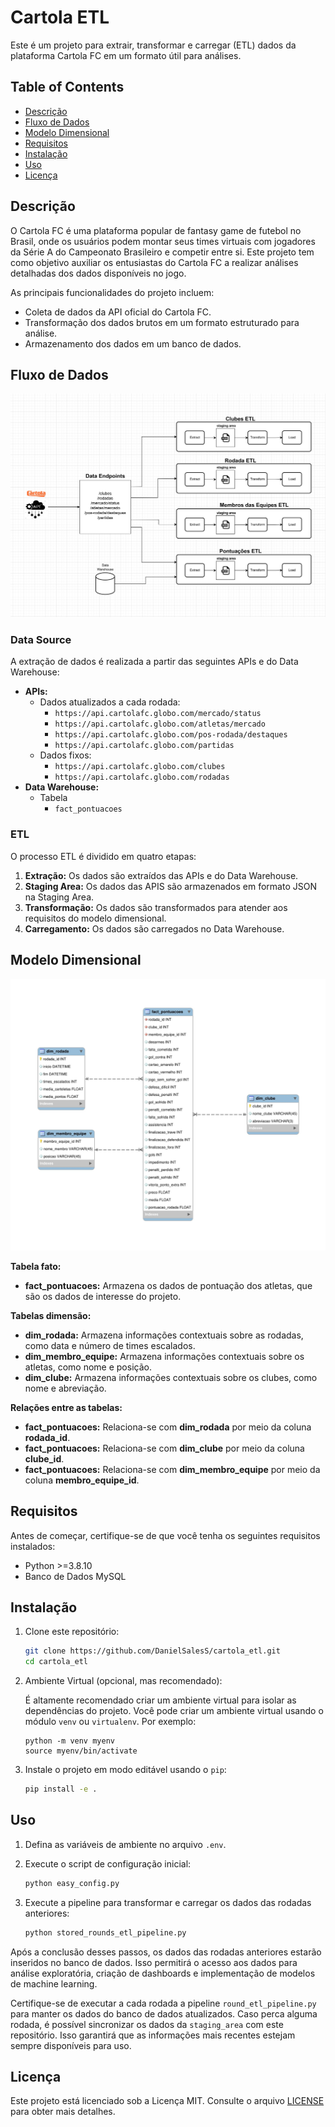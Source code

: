 # Cartola ETL

Este é um projeto para extrair, transformar e carregar (ETL) dados da plataforma Cartola FC em um formato útil para análises.

## Table of Contents

- [Descrição](#descrição)
- [Fluxo de Dados](#fluxo-de-dados)
- [Modelo Dimensional](#modelo-dimensional)
- [Requisitos](#requisitos)
- [Instalação](#instalação)
- [Uso](#uso)
- [Licença](#licença)

## Descrição

O Cartola FC é uma plataforma popular de fantasy game de futebol no Brasil, onde os usuários podem montar seus times virtuais com jogadores da Série A do Campeonato Brasileiro e competir entre si. Este projeto tem como objetivo auxiliar os entusiastas do Cartola FC a realizar análises detalhadas dos dados disponíveis no jogo.

As principais funcionalidades do projeto incluem:
- Coleta de dados da API oficial do Cartola FC.
- Transformação dos dados brutos em um formato estruturado para análise.
- Armazenamento dos dados em um banco de dados.

## Fluxo de Dados

[![Fluxo de Dados](./docs/readme_assets/fluxo_de_dados.jpg)](./docs/readme_assets/fluxo_de_dados.jpg)


### Data Source

A extração de dados é realizada a partir das seguintes APIs e do Data Warehouse:

* **APIs:**
    * Dados atualizados a cada rodada:
        * `https://api.cartolafc.globo.com/mercado/status`
        * `https://api.cartolafc.globo.com/atletas/mercado`
        * `https://api.cartolafc.globo.com/pos-rodada/destaques`
        * `https://api.cartolafc.globo.com/partidas`
    * Dados fixos:
        * `https://api.cartolafc.globo.com/clubes`
        * `https://api.cartolafc.globo.com/rodadas`
* **Data Warehouse:**
    * Tabela
      * `fact_pontuacoes`

### ETL

O processo ETL é dividido em quatro etapas:

1. **Extração:** Os dados são extraídos das APIs e do Data Warehouse.
4. **Staging Area:** Os dados das APIS são armazenados em formato JSON na Staging Area.
2. **Transformação:** Os dados são transformados para atender aos requisitos do modelo dimensional.
3. **Carregamento:** Os dados são carregados no Data Warehouse.


## Modelo Dimensional

[![Modelo Dimensional](./docs/readme_assets/modelo_dimensional.jpg)](./docs/readme_assets/modelo_dimensional.jpg)

**Tabela fato:**

* **fact_pontuacoes:** Armazena os dados de pontuação dos atletas, que são os dados de interesse do projeto.

**Tabelas dimensão:**

* **dim_rodada:** Armazena informações contextuais sobre as rodadas, como data e número de times escalados.
* **dim_membro_equipe:** Armazena informações contextuais sobre os atletas, como nome e posição.
* **dim_clube:** Armazena informações contextuais sobre os clubes, como nome e abreviação.

**Relações entre as tabelas:**

* **fact_pontuacoes:** Relaciona-se com **dim_rodada** por meio da coluna **rodada_id**.
* **fact_pontuacoes:** Relaciona-se com **dim_clube** por meio da coluna **clube_id**.
* **fact_pontuacoes:** Relaciona-se com **dim_membro_equipe** por meio da coluna **membro_equipe_id**.



## Requisitos

Antes de começar, certifique-se de que você tenha os seguintes requisitos instalados:

- Python >=3.8.10
- Banco de Dados MySQL

## Instalação

1. Clone este repositório:

   ```bash
   git clone https://github.com/DanielSalesS/cartola_etl.git
   cd cartola_etl
   ```


2. Ambiente Virtual (opcional, mas recomendado):

   É altamente recomendado criar um ambiente virtual para isolar as dependências do projeto. Você pode criar um ambiente virtual usando o módulo `venv` ou `virtualenv`. Por exemplo:

      ```
      python -m venv myenv
      source myenv/bin/activate
      ```


3. Instale o projeto em modo editável usando o `pip`:

   ```bash
   pip install -e .
   ```

## Uso

1. Defina as variáveis de ambiente no arquivo `.env`.

2. Execute o script de configuração inicial:
   ```bash
   python easy_config.py
   ```

3. Execute a pipeline para transformar e carregar os dados das rodadas anteriores:
   ```bash
   python stored_rounds_etl_pipeline.py
   ```

Após a conclusão desses passos, os dados das rodadas anteriores estarão inseridos no banco de dados. Isso permitirá o acesso aos dados para análise exploratória, criação de dashboards e implementação de modelos de machine learning.

Certifique-se de executar a cada rodada a pipeline `round_etl_pipeline.py` para manter os dados do banco de dados atualizados. Caso perca alguma rodada, é possível sincronizar os dados da `staging_area` com este repositório. Isso garantirá que as informações mais recentes estejam sempre disponíveis para uso.

## Licença

Este projeto está licenciado sob a Licença MIT. Consulte o arquivo [LICENSE](LICENSE) para obter mais detalhes.